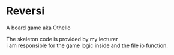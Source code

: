 # Reversi

A board game aka Othello

The skeleton code is provided by my lecturer\
i am responsible for the game logic inside and the file io function.
